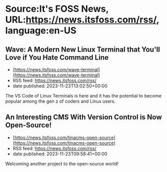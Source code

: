 # Source:It's FOSS News, URL:https://news.itsfoss.com/rss/, language:en-US

## Wave: A Modern New Linux Terminal that You'll Love if You Hate Command Line
 - [https://news.itsfoss.com/wave-terminal](https://news.itsfoss.com/wave-terminal)
 - RSS feed: https://news.itsfoss.com/rss/
 - date published: 2023-11-23T13:02:50+00:00

The VS Code of Linux Terminals is here and it has the potential to become popular among the gen z of coders and Linux users.

## An Interesting CMS With Version Control is Now Open-Source!
 - [https://news.itsfoss.com/tinacms-open-source](https://news.itsfoss.com/tinacms-open-source)
 - RSS feed: https://news.itsfoss.com/rss/
 - date published: 2023-11-23T09:58:41+00:00

Welcoming another project to the open-source world!

